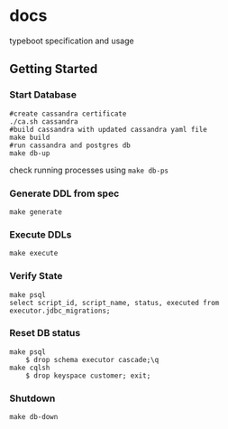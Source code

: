 # docs
typeboot specification and usage


## Getting Started


### Start Database 
```
#create cassandra certificate
./ca.sh cassandra
#build cassandra with updated cassandra yaml file
make build
#run cassandra and postgres db
make db-up
```
check running processes using ```make db-ps```

### Generate DDL from spec
```
make generate
```


### Execute DDLs
```
make execute
```

### Verify State
```
make psql
select script_id, script_name, status, executed from executor.jdbc_migrations;
```

### Reset DB status

```
make psql
    $ drop schema executor cascade;\q
make cqlsh
    $ drop keyspace customer; exit;
```

### Shutdown
```
make db-down
```

